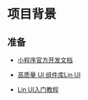 # 项目背景

## 准备

- [小程序官方开发文档](https://developers.weixin.qq.com/miniprogram/dev/framework/)

- [高质量 UI 组件库Lin UI](https://github.com/TaleLin/lin-ui)
- [Lin UI入门教程](https://doc.mini.talelin.com/start/)
